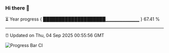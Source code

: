 ### Hi there 👋

⏳ Year progress { ████████████████████▁▁▁▁▁▁▁▁▁▁ } 67.41 %

---

⏰ Updated on Thu, 04 Sep 2025 00:55:56 GMT

![Progress Bar CI](https://github.com/code-lakshay/GitHub-Actions-Demo/workflows/Progress%20Bar%20CI/badge.svg)

